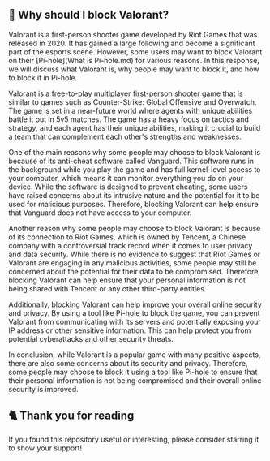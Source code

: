## 🤔 Why should I block Valorant?
Valorant is a first-person shooter game developed by Riot Games that was released in 2020.
It has gained a large following and become a significant part of the esports scene.
However, some users may want to block Valorant on their [Pi-hole](What is Pi-hole.md) for various reasons.
In this response, we will discuss what Valorant is, why people may want to block it, and how to block it in Pi-hole.

Valorant is a free-to-play multiplayer first-person shooter game that is similar to games such as Counter-Strike: Global Offensive and Overwatch.
The game is set in a near-future world where agents with unique abilities battle it out in 5v5 matches.
The game has a heavy focus on tactics and strategy, and each agent has their unique abilities, making it crucial to build a team that can complement each other's strengths and weaknesses.

One of the main reasons why some people may choose to block Valorant is because of its anti-cheat software called Vanguard.
This software runs in the background while you play the game and has full kernel-level access to your computer, which means it can monitor everything you do on your device.
While the software is designed to prevent cheating, some users have raised concerns about its intrusive nature and the potential for it to be used for malicious purposes.
Therefore, blocking Valorant can help ensure that Vanguard does not have access to your computer.

Another reason why some people may choose to block Valorant is because of its connection to Riot Games, which is owned by Tencent, a Chinese company with a controversial track record when it comes to user privacy and data security.
While there is no evidence to suggest that Riot Games or Valorant are engaging in any malicious activities, some people may still be concerned about the potential for their data to be compromised.
Therefore, blocking Valorant can help ensure that your personal information is not being shared with Tencent or any other third-party entities.

Additionally, blocking Valorant can help improve your overall online security and privacy.
By using a tool like Pi-hole to block the game, you can prevent Valorant from communicating with its servers and potentially exposing your IP address or other sensitive information.
This can help protect you from potential cyberattacks and other security threats.

In conclusion, while Valorant is a popular game with many positive aspects, there are also some concerns about its security and privacy.
Therefore, some people may choose to block it using a tool like Pi-hole to ensure that their personal information is not being compromised and their overall online security is improved.

## 🐈 Thank you for reading
If you found this repository useful or interesting, please consider starring it to show your support!
